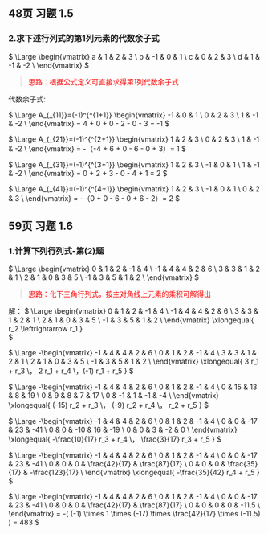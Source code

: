 
## 48页 习题 1.5

### 2.求下述行列式的第1列元素的代数余子式

$
\Large
\begin{vmatrix}
   a & 1 & 2 & 3 \\
   b & -1 & 0 & 1 \\
   c & 0 & 2 & 3 \\
   d & 1 & -1 & -2 \\
\end{vmatrix}
$

> <span style='color: red'>思路：根据公式定义可直接求得第1列代数余子式</span>

代数余子式:

$
\Large
A_{_{11}}=(-1)^{^{1+1}} 
\begin{vmatrix}
   -1 & 0 & 1 \\
   0 & 2 & 3 \\
   1 & -1 & -2 \\
\end{vmatrix}
= 4 + 0 + 0 - 2 - 0 - 3 = -1
$

$
\Large
A_{_{21}}=(-1)^{^{2+1}} 
\begin{vmatrix}
   1 & 2 & 3 \\
   0 & 2 & 3 \\
   1 & -1 & -2 \\
\end{vmatrix}
= -（-4 + 6 + 0 - 6 - 0 + 3）= 1
$

$
\Large
A_{_{31}}=(-1)^{^{3+1}} 
\begin{vmatrix}
   1 & 2 & 3 \\
   -1 & 0 & 1 \\
   1 & -1 & -2 \\
\end{vmatrix}
= 0 + 2 + 3 - 0 - 4 + 1 = 2
$

$
\Large
A_{_{41}}=(-1)^{^{4+1}} 
\begin{vmatrix}
   1 & 2 & 3 \\
   -1 & 0 & 1 \\
   0 & 2 & 3 \\
\end{vmatrix}
= -（0 + 0 - 6 - 0 + 6 - 2）= 2
$


## 59页 习题 1.6

### 1.计算下列行列式-第(2)题

$
\Large
\begin{vmatrix}
   0 & 1 & 2 & -1 & 4 \\
   -1 & 4 & 4 & 2 & 6 \\
   3 & 3 & 1 & 2 & 1 \\
   2 & 1 & 0 & 3 & 5 \\
   -1 & 3 & 5 & 1 & 2 \\
\end{vmatrix}
$

> <span style='color: red'>思路：化下三角行列式，按主对角线上元素的乘积可解得出</span>

解：
$
\Large
\begin{vmatrix}
   0 & 1 & 2 & -1 & 4 \\
   -1 & 4 & 4 & 2 & 6 \\
   3 & 3 & 1 & 2 & 1 \\
   2 & 1 & 0 & 3 & 5 \\
   -1 & 3 & 5 & 1 & 2 \\
\end{vmatrix}
\xlongequal{ r_2 \leftrightarrow r_1 }  
$

$
\Large
-\begin{vmatrix}
   -1 & 4 & 4 & 2 & 6 \\
   0 & 1 & 2 & -1 & 4 \\
   3 & 3 & 1 & 2 & 1 \\
   2 & 1 & 0 & 3 & 5 \\
   -1 & 3 & 5 & 1 & 2 \\
\end{vmatrix}
\xlongequal{ 3 r_1 + r_3 \\， 2 r_1 + r_4 \\，(-1) r_1 + r_5 } 
$

$
\Large
-\begin{vmatrix}
   -1 & 4 & 4 & 2 & 6 \\
   0 & 1 & 2 & -1 & 4 \\
   0 & 15 & 13 & 8 & 19 \\
   0 & 9 & 8 & 7 & 17 \\
   0 & -1 & 1 & -1 & -4 \\
\end{vmatrix}
\xlongequal{ (-15) r_2 + r_3 \\， (-9) r_2 + r_4 \\， r_2 + r_5 } 
$

$
\Large
-\begin{vmatrix}
   -1 & 4 & 4 & 2 & 6 \\
   0 & 1 & 2 & -1 & 4 \\
   0 & 0 & -17 & 23 & -41 \\
   0 & 0 & -10 & 16 & -19 \\
   0 & 0 & 3 & -2 & 0 \\
\end{vmatrix}
\xlongequal{ -\frac{10}{17} r_3 + r_4 \\， \frac{3}{17} r_3 + r_5 } 
$

$
\Large
-\begin{vmatrix}
   -1 & 4 & 4 & 2 & 6 \\
   0 & 1 & 2 & -1 & 4 \\
   0 & 0 & -17 & 23 & -41 \\
   0 & 0 & 0 & \frac{42}{17} & \frac{87}{17} \\
   0 & 0 & 0 & \frac{35}{17} & -\frac{123}{17} \\
\end{vmatrix}
\xlongequal{ -\frac{35}{42} r_4 + r_5 }
$
 
$
\Large
-\begin{vmatrix}
   -1 & 4 & 4 & 2 & 6 \\
   0 & 1 & 2 & -1 & 4 \\
   0 & 0 & -17 & 23 & -41 \\
   0 & 0 & 0 & \frac{42}{17} & \frac{87}{17} \\
   0 & 0 & 0 & 0 & -11.5 \\
\end{vmatrix}
= -( (-1) \times 1 \times (-17) \times \frac{42}{17} \times (-11.5) ) = 483
$







